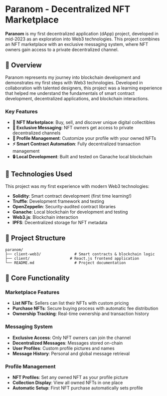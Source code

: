 # Paranom - Decentralized NFT Marketplace

**Paranom** is my first decentralized application (dApp) project, developed in mid-2023 as an exploration into Web3 technologies. This project combines an NFT marketplace with an exclusive messaging system, where NFT owners gain access to a private decentralized channel.

## 🌟 Overview

Paranom represents my journey into blockchain development and demonstrates my first steps with Web3 technologies. Developed in collaboration with talented designers, this project was a learning experience that helped me understand the fundamentals of smart contract development, decentralized applications, and blockchain interactions.

### Key Features

- **🏪 NFT Marketplace**: Buy, sell, and discover unique digital collectibles
- **💬 Exclusive Messaging**: NFT owners get access to private decentralized channels
- **👤 Profile Management**: Customize your profile with your owned NFTs
- **⚡ Smart Contract Automation**: Fully decentralized transaction management
- **🔒 Local Development**: Built and tested on Ganache local blockchain

## 🚀 Technologies Used

This project was my first experience with modern Web3 technologies:

- **Solidity**: Smart contract development (first time learning!)
- **Truffle**: Development framework and testing
- **OpenZeppelin**: Security-audited contract libraries
- **Ganache**: Local blockchain for development and testing
- **Web3.js**: Blockchain interaction
- **IPFS**: Decentralized storage for NFT metadata

## 📁 Project Structure

```
paranom/
├── client-web3/               # Smart contracts & blockchain logic
├── client/                  # React.js frontend application
└── README.md                  # Project documentation
```

## 🎯 Core Functionality

### Marketplace Features
- **List NFTs**: Sellers can list their NFTs with custom pricing
- **Purchase NFTs**: Secure buying process with automatic fee distribution
- **Ownership Tracking**: Real-time ownership and transaction history

### Messaging System
- **Exclusive Access**: Only NFT owners can join the channel
- **Decentralized Messages**: Messages stored on-chain
- **User Profiles**: Custom profile pictures and names
- **Message History**: Personal and global message retrieval

### Profile Management
- **NFT Profiles**: Set any owned NFT as your profile picture
- **Collection Display**: View all owned NFTs in one place
- **Automatic Setup**: First NFT purchase automatically sets profile
